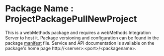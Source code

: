 # Package Name : ProjectPackagePullNewProject
This is a webMethods package and requires a webMethods Integration Server to host it. Package versioning and configuration can be found in the package [manifest](./ProjectPackagePullNewProject/manifest.v3) file. Service and API documentation is available on the package's home page http://&lt;server&gt;:&lt;port&gt;/&lt;packagename>.